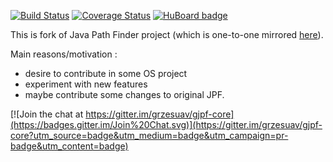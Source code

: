 [![Build Status](https://travis-ci.org/grzesuav/gjpf-core.svg?branch=master)](https://travis-ci.org/grzesuav/gjpf-core) [![Coverage Status](https://coveralls.io/repos/grzesuav/gjpf-core/badge.svg)](https://coveralls.io/r/grzesuav/gjpf-core) [![HuBoard badge](http://img.shields.io/badge/Hu-Board-7965cc.svg)](https://huboard.com/grzesuav/gjpf-core)

This is fork of Java Path Finder project (which is one-to-one mirrored [here](https://github.com/grzesuav/jpf-core)).


Main reasons/motivation :
* desire to contribute in some OS project
* experiment with new features
* maybe contribute some changes to original JPF.


[![Join the chat at https://gitter.im/grzesuav/gjpf-core](https://badges.gitter.im/Join%20Chat.svg)](https://gitter.im/grzesuav/gjpf-core?utm_source=badge&utm_medium=badge&utm_campaign=pr-badge&utm_content=badge)